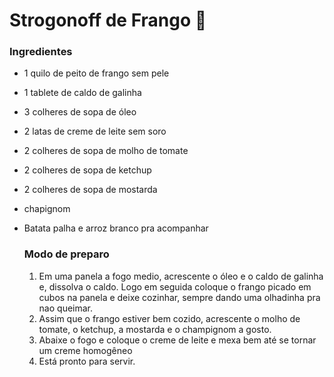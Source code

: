 # Strogonoff de Frango :chicken:

### Ingredientes

* 1 quilo de peito de frango sem pele

* 1 tablete de caldo de galinha

* 3 colheres de sopa de óleo

* 2 latas de creme de leite sem soro

* 2 colheres de sopa de molho de tomate

* 2 colheres de sopa de ketchup

* 2 colheres de sopa de mostarda 

* chapignom

* Batata palha e arroz branco pra acompanhar

  

  ### Modo de preparo
  
  1. Em uma panela a fogo medio, acrescente o óleo e o caldo de galinha e, dissolva o caldo. Logo em seguida coloque o frango picado em cubos na panela e deixe cozinhar, sempre dando uma olhadinha pra nao queimar.
  2. Assim que o frango estiver bem cozido, acrescente o molho de tomate, o ketchup, a mostarda e o champignom a gosto.
  3. Abaixe o fogo e coloque o creme de leite e mexa bem até se tornar um creme homogêneo
  4. Está pronto para servir.